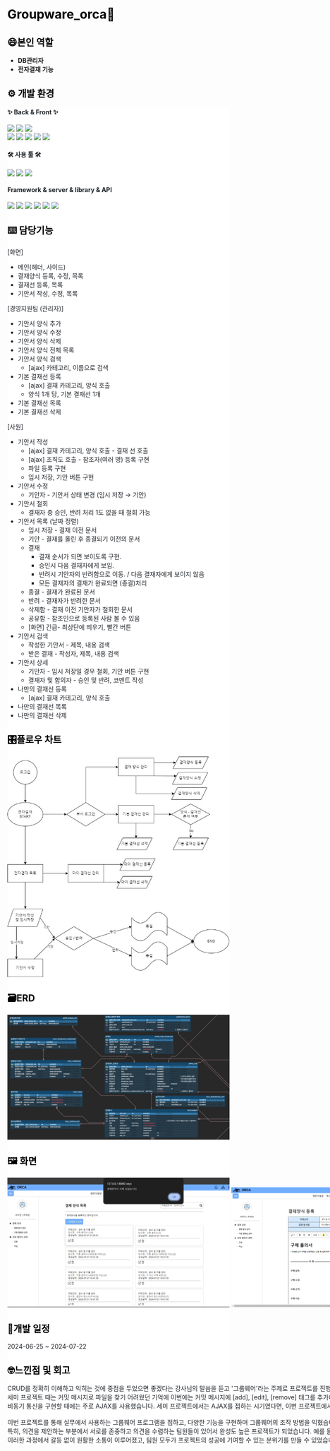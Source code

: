 <h1 style="color: #000000;"><b>Groupware_orca🐋</b></h1>

<h2 style="color: #000000; text-align: start;" data-ke-size="size26"><b>😄본인 역할</b></h2>
<ul style="list-style-type: disc;" data-ke-list-type="disc">
<li><b>DB관리자</b></li>
<li><b>전자결재 기능</b></li>
</ul>


<h2 style="color: #000000; text-align: start;" data-ke-size="size26"><b>⚙️ 개발 환경</b></h2>
<div style="background-color: #ffffff; color: #1f2328; text-align: start;">
<h4>✨ Back & Front ✨</h4>
<div style="white-space: nowrap;">
    <img src='https://img.shields.io/badge/Java-ED8B00?style=for-the-badge&logo=openjdk&logoColor=white'>
    <img src='https://img.shields.io/badge/jQuery-0769AD?style=for-the-badge&logo=jquery&logoColor=white'>
    <img src='https://img.shields.io/badge/Spring-6DB33F?style=for-the-badge&logo=spring&logoColor=white'>
 <div style="white-space: nowrap;">
  <img src='https://img.shields.io/badge/JavaScript-F7DF1E?style=for-the-badge&logo=JavaScript&logoColor=white'>
  <img src='https://img.shields.io/badge/HTML5-E34F26?style=for-the-badge&logo=html5&logoColor=white'>
  <img src='https://img.shields.io/badge/CSS3-1572B6?style=for-the-badge&logo=css3&logoColor=white'>
    <img src='https://img.shields.io/badge/Oracle-F80000?style=for-the-badge&logo=Oracle&logoColor=white'>
      <img src='https://img.shields.io/badge/MyBatis-000000?style=for-the-badge&logo=MyBatis&logoColor=white'>
</div>

<h4>🛠 사용 툴 🛠</h4>
<div style="white-space: nowrap;">
  <img src='https://img.shields.io/badge/intellij_Idea-2C2255?style=for-the-badge&logo=intellij-Idea&logoColor=white'>
  <img src='https://img.shields.io/badge/GitHub-100000?style=for-the-badge&logo=github&logoColor=white'>
    <img src='https://img.shields.io/badge/Notion-000000?style=for-the-badge&logo=notion&logoColor=white'>
</div>

<h4>Framework & server & library & API</h4>
<div style="white-space: nowrap;">
  <img src='https://img.shields.io/badge/Apache_Tomcat-F8DC75?style=for-the-badge&logo=Apache-Tomcat&logoColor=white'>
  <img src='https://img.shields.io/badge/springboot-6DB33F?style=for-the-badge&logo=spring&logoColor=white'>
  <img src='https://img.shields.io/badge/Spring_Security-6DB33F?style=for-the-badge&logo=Spring-Security&logoColor=white'>
  <img src='https://img.shields.io/badge/Amazon_S3-569A31?style=for-the-badge&logo=Amazon-S3&logoColor=white'>
      <img src='https://img.shields.io/badge/Summer_Note-23cafc?style=for-the-badge'>
      <img src='https://img.shields.io/badge/JS_Tree-deff3b?style=for-the-badge'>
</div>



<h2 style="color: #000000; text-align: start;" data-ke-size="size26"><b>⌨️ 담당기능</b><b></b></h2>

[화면]
 - 메인(헤더, 사이드)
 - 결재양식 등록, 수정, 목록
 - 결재선 등록, 목록
 - 기안서 작성, 수정, 목록

[경영지원팀 (관리자)]
- 기안서 양식 추가
- 기안서 양식 수정
- 기안서 양식 삭제
- 기안서 양식 전체 목록
- 기안서 양식 검색
    - [ajax] 카테고리, 이름으로 검색
- 기본 결재선 등록
    - [ajax] 결재 카테고리, 양식 호출
    - 양식 1개 당, 기본 결재선 1개
- 기본 결재선 목록
- 기본 결재선 삭제
  
[사원]
- 기안서 작성
    - [ajax] 결재 카테고리, 양식 호출 - 결재 선 호출
    - [ajax] 조직도 호출 - 참조자(여러 명) 등록 구현
    - 파일 등록 구현
    - 임시 저장, 기안 버튼 구현
- 기안서 수정
    - 기안자 - 기안서 상태 변경 (임시 저장 → 기안) 
- 기안서 철회
    - 결재자 중 승인, 반려 처리 1도 없을 때 철회 가능 
- 기안서 목록 (날짜 정렬)
    - 임시 저장 - 결재 이전 문서
    - 기안 - 결재를 올린 후 종결되기 이전의 문서
    - 결재
        - 결재 순서가 되면 보이도록 구현.
        - 승인시 다음 결재자에게 보임.
        - 반려시 기안자의 반려함으로 이동. / 다음 결재자에게 보이지 않음
        - 모든 결재자의 결재가 완료되면 (종결)처리
    - 종결 - 결재가 완료된 문서
    - 반려 - 결재자가 반려한 문서
    - 삭제함 - 결재 이전 기안자가 철회한 문서
    - 공유함 - 참조인으로 등록된 사람 볼 수 있음
    - [화면] 긴급- 최상단에 띄우기, 빨간 버튼
- 기안서 검색
    - 작성한 기안서 - 제목, 내용 검색
    - 받은 결재 - 작성자, 제목, 내용 검색
- 기안서 상세
    - 기안자 - 임시 저장일 경우 철회, 기안 버튼 구현
    - 결재자 및 합의자 - 승인 및 반려, 코멘트 작성
- 나만의 결재선 등록
    - [ajax] 결재 카테고리, 양식 호출
- 나만의 결재선 목록
- 나만의 결재선 삭제

<h2 style="color: #000000; text-align: start;" data-ke-size="size26">🎛️플로우 차트</h2>
<img src="/documentImg/전자결재 플로우차트.jpg">

<h2 style="color: #000000; text-align: start;" data-ke-size="size26"><b>🗃️ERD</b></h2>
<img src="/documentImg/전자결재 DB.jpg">

<h2 style="color: #000000; text-align: start;" data-ke-size="size26"><b>🖼️ 화면</b><b></b></h2>

<img src="/documentImg/temList-delete.jpg">
<img src="/documentImg/temAdd.png">
<img src="/documentImg/appr.png">
<img src="/documentImg/myappr_list.png">

<img src="/documentImg/docList.png">
<img src="/documentImg/docWrite.png">
<img src="/documentImg/docWrite-ref.png">
<img src="/documentImg/doc_detail3.png">
<img src="/documentImg/doc_detail4.png">

<h2 style="color: #000000; text-align: start;" data-ke-size="size26"><b>📅개발 일정</b></h2>
2024-06-25 ~ 2024-07-22

<h2 style="color: #000000; text-align: start;" data-ke-size="size26"><b>🤓느낀점 및 회고</b></h2>
    
<span> CRUD를 정확히 이해하고 익히는 것에 중점을 두었으면 좋겠다는 강사님의 말씀을 듣고 '그룹웨어'라는 주제로 프로젝트를 진행하게 되었습니다.  팀원들과 함께 그룹웨어의 기능을 논의하며 'ecount'라는 사이트를 알게 되어 회계, 인사, 급여, 전자결재 등 다양한 기능을 참고했습니다. 또한, 실무에서 많이 사용하는 그룹웨어 중  'JANDI' UI를 참고하여 구현했습니다.
<br />
 세미 프로젝트 때는 커밋 메시지로 파일을 찾기 어려웠던 기억에 이번에는 커밋 메시지에 [add], [edit], [remove] 태그를 추가해 보는 것을 제안했습니다. 팀원들도 이 제안을 흔쾌히 받아들였고, 덕분에 특정 코드를 찾기가 쉬워지는 등 형상관리의 효율성을 높였습니다. 
<br />
 비동기 통신을 구현할 때에는 주로 AJAX를 사용했습니다. 세미 프로젝트에서는 AJAX를 접하는 시기였다면, 이번 프로젝트에서는 AJAX를 정확히 이해하고 활용하는 데 중점을 두었습니다. 이를 통해 클라이언트와 서버 간의 통신 방법을 명확하게 이해하게 되었습니다.
</span>
<br />
<br />
<span>
이번 프로젝트를 통해 실무에서 사용하는 그룹웨어 프로그램을 접하고, 다양한 기능을 구현하며 그룹웨어의 조작 방법을 익혔습니다. 무엇보다 팀워크의 중요성을 다시 한번 깨닫는 계기가 되었습니다. 
<br />
 특히, 의견을 제안하는 부분에서 서로를 존중하고 의견을 수렴하는 팀원들이 있어서 완성도 높은 프로젝트가 되었습니다. 예를 들면, 기능 구현 시 각자의 조사한 부분에서 다양한 아이디어를 제안하고, 서로의 의견을 경청하며 최적의 요구사항을 도출해냈습니다.
 <br />
 이러한 과정에서 갈등 없이 원활한 소통이 이루어졌고, 팀원 모두가 프로젝트의 성공에 기여할 수 있는 분위기를 만들 수 있었습니다. 팀원 간의 신뢰와 협력 덕분에 예상치 못한 문제들을 효과적으로 해결할 수 있었고, 최종적으로는 높은 완성도를 자랑하는 결과물을 만들어낼 수 있었습니다.
 </span>
